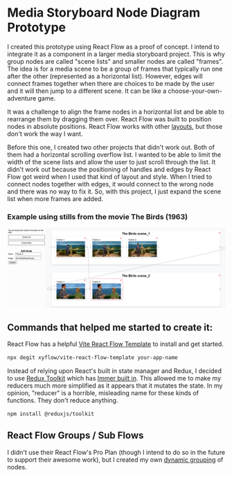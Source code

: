 # Media Storyboard Node Diagram Prototype

I created this prototype using React Flow as a proof of concept. I intend to integrate it as a
component in a larger media storyboard project. This is why group nodes are called "scene lists"
and smaller nodes are called "frames". The idea is for a media scene to be a group of frames
that typically run one after the other (represented as a horizontal list). However, edges will
connect frames together when there are choices to be made by the user and it will then jump
to a different scene. It can be like a choose-your-own-adventure game.

It was a challenge to align the frame nodes in a horizontal list and be able to
rearrange them by dragging them over. React Flow was built to position nodes in absolute positions.
React Flow works with other [layouts](https://reactflow.dev/examples/layout/horizontal),
but those don't work the way I want.

Before this one, I created two other projects that didn't
work out. Both of them had a horizontal scrolling overflow list. I wanted to be able to limit the
width of the scene lists and allow the user to just scroll through the list. It didn't work out
because the positioning of handles and edges by React Flow got weird when I used that kind of
layout and style. When I tried to connect nodes together with edges, it would connect to the
wrong node and there was no way to fix it. So, with this project, I just expand the scene list
when more frames are added.

### Example using stills from the movie The Birds (1963)
[![Storyboard scenes node diagram of movie The Birds](storyboard_thebirds.png)](https://vintillect.com/storyboard/)


## Commands that helped me started to create it:

React Flow has a helpful [Vite React Flow Template](https://reactflow.dev/learn) to install and get started.

```bash
npx degit xyflow/vite-react-flow-template your-app-name
```

Instead of relying upon React's built in state manager and Redux, I decided to use [Redux Toolkit](https://redux-toolkit.js.org/) which has [Immer built in](https://redux-toolkit.js.org/usage/immer-reducers). This allowed me to make my reducers much more simplified as it appears that it mutates the state.
In my opinion, "reducer" is a horrible, misleading name for these kinds of functions. They don't reduce anything.

```bash
npm install @reduxjs/toolkit
```


## React Flow Groups / Sub Flows

I didn't use their React Flow's Pro Plan (though I intend to do so in the future to support their awesome work), but I created my own [dynamic grouping](https://reactflow.dev/examples/nodes/dynamic-grouping) of nodes.
